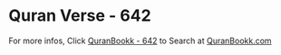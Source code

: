 # Quran Verse - 642 

For more infos, Click [QuranBookk - 642](https://www.quranbookk.com/quran/search?q=642) to Search at [QuranBookk.com](http://quranbookk.com/)